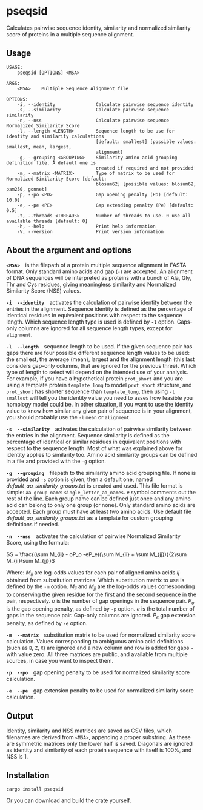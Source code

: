 # pseqsid
Calculates pairwise sequence identity, similarity and normalized similarity score of proteins in a multiple sequence alignment.

## Usage
```
USAGE:
    pseqsid [OPTIONS] <MSA>

ARGS:
    <MSA>    Multiple Sequence Alignment file

OPTIONS:
    -i, --identity               Calculate pairwise sequence identity
    -s, --similarity             Calculate pairwise sequence similarity
    -n, --nss                    Calculate pairwise sequence Normalized Similarity Score
    -l, --length <LENGTH>        Sequence length to be use for identity and similarity calculations
                                 [default: smallest] [possible values: smallest, mean, largest,
                                 alignment]
    -g, --grouping <GROUPING>    Similarity amino acid grouping definition file. A default one is
                                 created if required and not provided
    -m, --matrix <MATRIX>        Type of matrix to be used for Normalized Similarity Score [default:
                                 blosum62] [possible values: blosum62, pam250, gonnet]
    -p, --po <PO>                Gap opening penalty (Po) [default: 10.0]
    -e, --pe <PE>                Gap extending penalty (Pe) [default: 0.5]
    -t, --threads <THREADS>      Number of threads to use. 0 use all available threads [default: 0]
    -h, --help                   Print help information
    -V, --version                Print version information
```

## About the argument and options
**`<MSA>`**&emsp;is the filepath of a protein multiple sequence alignment in FASTA format. Only standard amino acids and gap (`-`) are accepted. An alignment of DNA sequences will be interpreted as proteins with a bunch of Ala, Gly, Thr and Cys residues, giving meaningless similarity and Normalized Similarity Score (NSS) values.

**`-i`**&emsp;**`--identity`**&emsp;activates the calculation of pairwise identity between the entries in the alignment. Sequence identity is defined as the percentage of identical residues in equivalent positions with respect to the sequence length. Which sequence length type is used is defined by **`-l`** option. Gaps-only columns are ignored for all sequence length types, except for `alignment`.

**`-l`**&emsp;**`--length`**&emsp;sequence length to be used. If the given sequence pair has gaps there are four possible different sequence length values to be used: the smallest, the average (mean), largest and the alignment length (this last considers gap-only columns, that are ignored for the previous three). Which type of length to select will depend on the intended use of your analysis. For example, if you have a hypothetical protein `prot_short` and you are using a template protein `template_long` to model `prot_short` structure, and `prot_short` has shorter sequence than `template_long`, then using `-l` `smallest` will tell you the identity value you need to asses how feasible you homology model could be. In other situation, if you want to use the identity value to know how similar any given pair of sequence is in your alignment, you should probably use the `-l` `mean` or `alignment`.

**`-s`**&emsp;**`--similarity`**&emsp;activates the calculation of pairwise similarity between the entries in the alignment. Sequence similarity is defined as the percentage of identical or similar residues in equivalent positions with respect to the sequence length. Most of what was explained above for identity applies to similarity too. Amino acid similarity groups can be defined in a file and provided with the `-g` option.

**`-g`**&emsp;**`--grouping`**&emsp;filepath to the similarity amino acid grouping file. If none is provided and `-s` option is given, then a default one, named *default_aa_similarity_groups.txt* is created and used. This file format is simple: `aa group name`: `single_letter_aa_names`. `#` symbol comments out the rest of the line.  Each group name can be defined just once and any amino acid can belong to only one group (or none). Only standard amino acids are accepted. Each group must have at least two amino acids. Use default file *default_aa_similarity_groups.txt* as a template for custom grouping definitions if needed.

**`-n`**&emsp;**`--nss`**&emsp;activates the calculation of pairwise Normalized Similarity Score, using the formula:

$S = \frac{(\sum M_{ij} - oP_o -eP_e)(\sum M_{ii} + \sum M_{jj})}{2\sum M_{ii}\sum M_{jj}}$

Where:
$M_{ij}$ are log-odds values for each pair of aligned amino acids *ij* obtained from substitution matrices. Which substitution matrix to use is defined by the `-m` option.
$M_{ii}$ and $M_{jj}$ are the log-odds values corresponding to conserving the given residue for the first and the second sequence in the pair, respectively.
$o$ is the number of gap openings in the sequence pair.
$P_o$ is the gap opening penalty, as defined by `-p` option.
$e$ is the total number of gaps in the sequence pair. Gap-only columns are ignored.
$P_e$ gap extension penalty, as defined by `-e` option. 

**`-m`**&emsp;**`--matrix`**&emsp;substitution matrix to be used for normalized similarity score calculation. Values corresponding to ambiguous amino acid definitions (such as `B`, `Z`, `X`) are ignored and a new column and row is added for gaps `-` with value zero. All three matrices are public, and available from multiple sources, in case you want to inspect them.

**`-p`**&emsp;**`--po`**&emsp;gap opening penalty to be used for normalized similarity score calculation.

**`-e`**&emsp;**`--pe`**&emsp;gap extension penalty to be used for normalized similarity score calculation.

## Output
Identity, similarity and NSS matrices are saved as CSV files, which filenames are derived from `<MSA>`, appending a proper substring. As these are symmetric matrices only the lower half is saved. Diagonals are ignored as identity and similarity of each protein sequence with itself is 100%, and NSS is 1.

## Installation
`cargo install pseqsid`

Or you can download and build the crate yourself.
